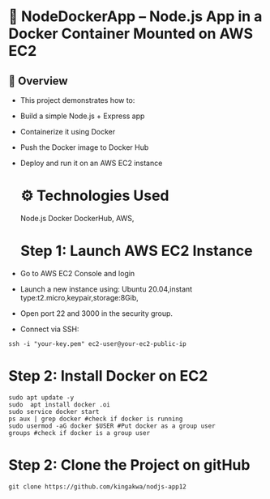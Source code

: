 # 🚀 NodeDockerApp – Node.js App in a Docker Container Mounted on AWS EC2

## 📝 Overview
- This project demonstrates how to:

- Build a simple Node.js + Express app

- Containerize it using Docker

- Push the Docker image to Docker Hub

- Deploy and run it on an AWS EC2 instance

  # ⚙️ Technologies Used
  Node.js Docker DockerHub, AWS,

  # Step 1: Launch AWS EC2 Instance
- Go to AWS EC2 Console and login
- Launch a new instance using: Ubuntu 20.04,instant type:t2.micro,keypair,storage:8Gib,
- Open port 22 and 3000 in the security group.
- Connect via SSH:
```
ssh -i "your-key.pem" ec2-user@your-ec2-public-ip
```

  # Step 2: Install Docker on EC2
  ```
sudo apt update -y
sudo  apt install docker .oi
sudo service docker start
ps aux | grep docker #check if docker is running
sudo usermod -aG docker $USER #Put docker as a group user
groups #check if docker is a group user
```
# Step 2: Clone the Project on gitHub
```
git clone https://github.com/kingakwa/nodjs-app12
```


